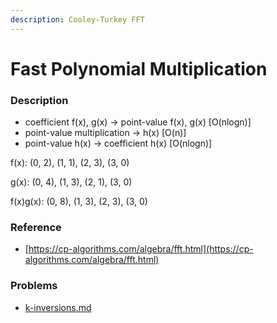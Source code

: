 ```yaml
---
description: Cooley-Turkey FFT
---
```


# Fast Polynomial Multiplication

### Description

* coefficient f(x), g(x) -> point-value f(x), g(x) \[O(nlogn)]
* point-value multiplication -> h(x) \[O(n)]
* point-value h(x) -> coefficient h(x) \[O(nlogn)]

f(x): (0, 2), (1, 1), (2, 3), (3, 0)

g(x): (0, 4), (1, 3), (2, 1), (3, 0)

f(x)g(x): (0, 8), (1, 3), (2, 3), (3, 0)

### Reference

* [https://cp-algorithms.com/algebra/fft.html](https://cp-algorithms.com/algebra/fft.html)

### Problems

* [k-inversions.md](problems/k-inversions.md "mention")
